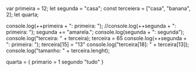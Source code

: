 var primeira = 12;
let segunda = "casa";
const terceiera = ["casa", "banana", 2];
let quarta;

console.log(++primeira + ": primeira: ");
//console.log(++segunda + ": primeira: ");
segunda += "amarela.";
console.log(segunda + ": segunda");
console.log("terceira: " + terceira);
terceira = 65
console.log(++segunda + ": primeira: ");
terceira[15] = "13"
console.log("terceira[18]: " + terceira[13]);
console.log("tamanho: " + terceira.lenght);

quarta = {
  primario = 1
  segundo "tudo"
}
